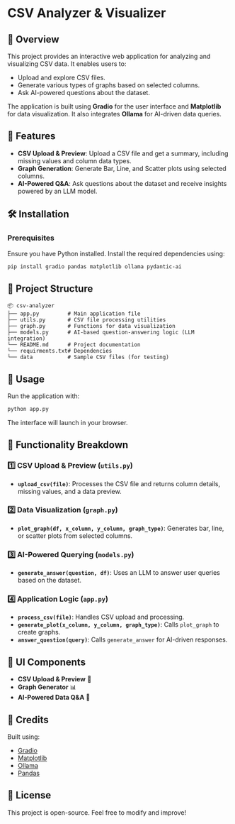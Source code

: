 # CSV Analyzer & Visualizer

## 📌 Overview
This project provides an interactive web application for analyzing and visualizing CSV data. It enables users to:
- Upload and explore CSV files.
- Generate various types of graphs based on selected columns.
- Ask AI-powered questions about the dataset.

The application is built using **Gradio** for the user interface and **Matplotlib** for data visualization. It also integrates **Ollama** for AI-driven data queries.

## 🚀 Features
- **CSV Upload & Preview**: Upload a CSV file and get a summary, including missing values and column data types.
- **Graph Generation**: Generate Bar, Line, and Scatter plots using selected columns.
- **AI-Powered Q&A**: Ask questions about the dataset and receive insights powered by an LLM model.

## 🛠️ Installation
### Prerequisites
Ensure you have Python installed. Install the required dependencies using:
```sh
pip install gradio pandas matplotlib ollama pydantic-ai
```

## 📂 Project Structure
```
📦 csv-analyzer
├── app.py         # Main application file
├── utils.py       # CSV file processing utilities
├── graph.py       # Functions for data visualization
├── models.py      # AI-based question-answering logic (LLM integration)
└── README.md      # Project documentation
└── requirments.txt# Dependencies
└── data           # Sample CSV files (for testing)
```


## 🎯 Usage
Run the application with:
```sh
python app.py
```
The interface will launch in your browser.

## 📌 Functionality Breakdown
### 1️⃣ **CSV Upload & Preview** (`utils.py`)
- **`upload_csv(file)`**: Processes the CSV file and returns column details, missing values, and a data preview.

### 2️⃣ **Data Visualization** (`graph.py`)
- **`plot_graph(df, x_column, y_column, graph_type)`**: Generates bar, line, or scatter plots from selected columns.

### 3️⃣ **AI-Powered Querying** (`models.py`)
- **`generate_answer(question, df)`**: Uses an LLM to answer user queries based on the dataset.

### 4️⃣ **Application Logic** (`app.py`)
- **`process_csv(file)`**: Handles CSV upload and processing.
- **`generate_plot(x_column, y_column, graph_type)`**: Calls `plot_graph` to create graphs.
- **`answer_question(query)`**: Calls `generate_answer` for AI-driven responses.

## 🎨 UI Components
- **CSV Upload & Preview** 📂
- **Graph Generator** 📊
- **AI-Powered Data Q&A** 🤖

## 🔗 Credits
Built using:
- [Gradio](https://gradio.app/)
- [Matplotlib](https://matplotlib.org/)
- [Ollama](https://ollama.ai/)
- [Pandas](https://pandas.pydata.org/)

## 📜 License
This project is open-source. Feel free to modify and improve!
